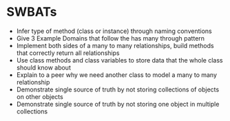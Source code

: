# SWBATs
* Infer type of method (class or instance) through naming conventions
* Give 3 Example Domains that follow the has many through pattern
* Implement both sides of a many to many relationships, build methods that correctly return all relationships
* Use class methods and class variables to store data that the whole class should know about
* Explain to a peer why we need another class to model a many to many relationship
* Demonstrate single source of truth by not storing collections of objects on other objects
* Demonstrate single source of truth by not storing one object in multiple collections
